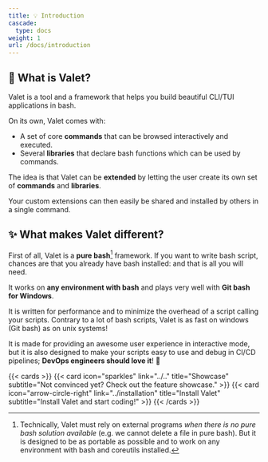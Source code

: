 ```yaml
---
title: 💡 Introduction
cascade:
  type: docs
weight: 1
url: /docs/introduction
---
```


## 🤔 What is Valet?

Valet is a tool and a framework that helps you build beautiful CLI/TUI applications in bash.

On its own, Valet comes with:

- A set of core **commands** that can be browsed interactively and executed.
- Several **libraries** that declare bash functions which can be used by commands.

The idea is that Valet can be **extended** by letting the user create its own set of **commands** and **libraries**.

Your custom extensions can then easily be shared and installed by others in a single command.

## ✨ What makes Valet different?

First of all, Valet is a **pure bash**[^1] framework. If you want to write bash script, chances are that you already have bash installed: and that is all you will need.

It works on **any environment with bash** and plays very well with **Git bash for Windows**.

It is written for performance and to minimize the overhead of a script calling your scripts. Contrary to a lot of bash scripts, Valet is as fast on windows (Git bash) as on unix systems!

It is made for providing an awesome user experience in interactive mode, but it is also designed to make your scripts easy to use and debug in CI/CD pipelines; **DevOps engineers should love it**! 💖

{{< cards >}}
  {{< card icon="sparkles" link="../.." title="Showcase" subtitle="Not convinced yet? Check out the feature showcase." >}}
  {{< card icon="arrow-circle-right" link="../installation" title="Install Valet" subtitle="Install Valet and start coding!" >}}
{{< /cards >}}

[^1]: Technically, Valet must rely on external programs _when there is no pure bash solution available_ (e.g. we cannot delete a file in pure bash). But it is designed to be as portable as possible and to work on any environment with bash and coreutils installed.
